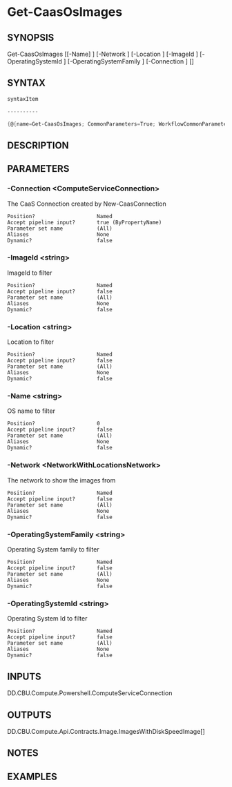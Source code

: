 ﻿Get-CaasOsImages
===================

## SYNOPSIS

Get-CaasOsImages [[-Name] <string>] [-Network <NetworkWithLocationsNetwork>] [-Location <string>] [-ImageId <string>] [-OperatingSystemId <string>] [-OperatingSystemFamily <string>] [-Connection <ComputeServiceConnection>] [<CommonParameters>]


## SYNTAX
```powershell
syntaxItem                                                                                                  

----------                                                                                                  

{@{name=Get-CaasOsImages; CommonParameters=True; WorkflowCommonParameters=False; parameter=System.Object[]}}
```

## DESCRIPTION


## PARAMETERS
### -Connection &lt;ComputeServiceConnection&gt;
The CaaS Connection created by New-CaasConnection
```
Position?                    Named
Accept pipeline input?       true (ByPropertyName)
Parameter set name           (All)
Aliases                      None
Dynamic?                     false
```
 
### -ImageId &lt;string&gt;
ImageId to filter
```
Position?                    Named
Accept pipeline input?       false
Parameter set name           (All)
Aliases                      None
Dynamic?                     false
```
 
### -Location &lt;string&gt;
Location to filter
```
Position?                    Named
Accept pipeline input?       false
Parameter set name           (All)
Aliases                      None
Dynamic?                     false
```
 
### -Name &lt;string&gt;
OS name to filter
```
Position?                    0
Accept pipeline input?       false
Parameter set name           (All)
Aliases                      None
Dynamic?                     false
```
 
### -Network &lt;NetworkWithLocationsNetwork&gt;
The network to show the images from
```
Position?                    Named
Accept pipeline input?       false
Parameter set name           (All)
Aliases                      None
Dynamic?                     false
```
 
### -OperatingSystemFamily &lt;string&gt;
Operating System family to filter
```
Position?                    Named
Accept pipeline input?       false
Parameter set name           (All)
Aliases                      None
Dynamic?                     false
```
 
### -OperatingSystemId &lt;string&gt;
Operating System Id to filter
```
Position?                    Named
Accept pipeline input?       false
Parameter set name           (All)
Aliases                      None
Dynamic?                     false
```

## INPUTS
DD.CBU.Compute.Powershell.ComputeServiceConnection


## OUTPUTS
DD.CBU.Compute.Api.Contracts.Image.ImagesWithDiskSpeedImage[]


## NOTES


## EXAMPLES
